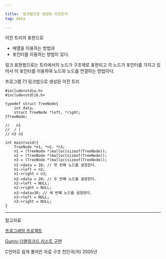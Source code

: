 ```yaml
---

title:  링크법으로 생성된 이진트리
tag: data

---
```


이진 트리의 표현으로
*	배열을 이용하는 방법과
*	포인터를 이용하는 방법이 있다.

링크 표현법으로는 트리에서의 노드가 구조체로 표현되고 각 노드가 포인터를 가지고 있어서 이 포인터를 이용하여 노드와 노드를 연결하는 방법이다.

프로그램 7.1 링크법으로 생성된 이진 트리

```
#include<stdio.h>
#include<stdlib.h>

typedef struct TreeNode{
    int data;
    struct TreeNode *left, *right;
}TreeNode;

//   n1
//  / |
// n2 n3

int main(void){
    TreeNode *n1, *n2, *n3;
    n1 = (TreeNode *)malloc(sizeof(TreeNode));
    n2 = (TreeNode *)malloc(sizeof(TreeNode));
    n3 = (TreeNode *)malloc(sizeof(TreeNode));
    n1->data = 10; // 첫 번째 노드를 설정한다.
    n1->left = n2;
    n1->right = n3;
    n2->data = 20; // 두 번째 노드를 설정한다.
    n2->left = NULL;
    n2->right = NULL;
    n3->data=30; // 세 번쨰 노드를 설정한다.
    n3->left = NULL;
    n3->right = NULL;
}

```

--- 
참고자료

[프로그래밍 프로젝트](http://home.konkuk.ac.kr/~khidpig/lecture/2018_1/pp_a/)

[Gunny 더블링크드 리스트 구현](https://www.youtube.com/watch?v=iSdEHxVJ5vk)

C언어로 쉽게 풀어쓴 자료 구조 천인국(저) 2005년